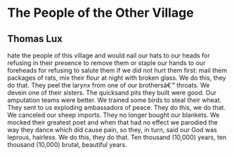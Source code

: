 # The People of the Other Village
## Thomas Lux
hate the people of this village
and would nail our hats
to our heads for refusing in their presence to remove them
or staple our hands to our foreheads
for refusing to salute them
if we did not hurt them first: mail them packages of rats,
mix their flour at night with broken glass.
We do this, they do that.
They peel the larynx from one of our brothersâ€™ throats.
We devein one of their sisters.
The quicksand pits they built were good.
Our amputation teams were better.
We trained some birds to steal their wheat.
They sent to us exploding ambassadors of peace.
They do this, we do that.
We canceled our sheep imports.
They no longer bought our blankets.
We mocked their greatest poet
and when that had no effect
we parodied the way they dance
which did cause pain, so they, in turn, said our God
was leprous, hairless.
We do this, they do that.
Ten thousand (10,000) years, ten thousand
(10,000) brutal, beautiful years.